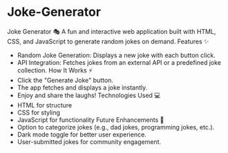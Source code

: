 # Joke-Generator
Joke Generator 🎭 A fun and interactive web application built with HTML, CSS, and JavaScript to generate random jokes on demand.
 Features ✨
- Random Joke Generation: Displays a new joke with each button click.
- API Integration: Fetches jokes from an external API or a predefined joke collection.
How It Works ⚡
- Click the "Generate Joke" button.
- The app fetches and displays a joke instantly.
- Enjoy and share the laughs!
Technologies Used 💻
- HTML for structure
- CSS for styling
- JavaScript for functionality
Future Enhancements 🚀
- Option to categorize jokes (e.g., dad jokes, programming jokes, etc.).
- Dark mode toggle for better user experience.
- User-submitted jokes for community engagement.
